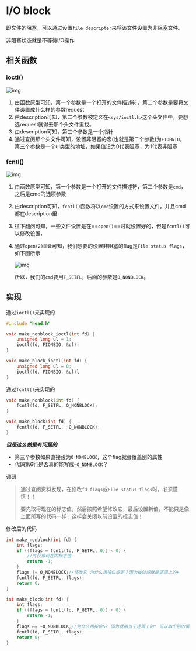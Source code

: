 

# I/O block



即文件的阻塞，可以通过设置`file descripter`来将该文件设置为非阻塞文件。

非阻塞状态就是不等待I/O操作



## 相关函数

### ioctl()

![img](https://wx2.sinaimg.cn/mw690/005LasY6gy1gdajj6kwxxj31dx0u0x55.jpg)

1. 由函数原型可知，第一个参数是一个打开的文件描述符，第二个参数是要将文件设置成什么样的参数request
2. 由description可知，第二个参数被定义在`<sys/ioctl.h>`这个头文件中，要想选request就得去那个头文件里找。
3. 由description可知，第三个参数是一个指针
4. 通过查阅那个头文件可知，设置非阻塞的宏(也就是第二个参数)为`FIOBNIO`， 第三个参数是一个ul类型的地址，如果值设为0代表阻塞，为1代表非阻塞





### fcntl()

![img](https://wx2.sinaimg.cn/mw690/005LasY6gy1gdak2tzil0j31fw0u04qp.jpg)

1. 由函数原型可知，第一个参数是一个打开的文件描述符，第二个参数是`cmd`，之后是cmd的选项参数

2. 由description可知，`fcntl()`函数将以`cmd`设置的方式来设置文件。并且cmd都在description里

3. 往下翻阅可知，一些文件设置是在==`open()`==时就设置好的，但是`fcntl()`可以修改设置，

4. 通过`open(2)函数`可知，我们想要的设置非阻塞的flag是`File status flags`，如下图所示

   ![img](https://wx2.sinaimg.cn/mw690/005LasY6gy1gdak97w91dj31ns0gkqix.jpg)

   所以，我们的`cmd`要用`F_SETFL`，后面的参数是`O_NONBLOCK`。



## 实现

通过`ioctl()`来实现的

```c
#include "head.h"

void make_nonblock_ioctl(int fd) {
    unsigned long ul = 1;
    ioctl(fd, FIONBIO, &ul);
}

void make_block_ioctl(int fd) {
    unsigned long ul = 0;
    ioctl(fd, FIONBIO, &ul)l
}
```



通过`fcntl()`来实现的

```C
void make_nonblock(int fd) {
    fcntl(fd, F_SETFL, O_NONBLOCK);
}

void make_block(int fd) {
    fcntl(fd, F_SETFL, ~O_NONBLOCK);
}
```

<u>***但是这么做是有问题的***</u>

+ 第三个参数如果直接设为`O_NONBLOCK`，这个flag就会覆盖别的属性
+ 代码第6行是否真的能写成`~O_NONBLOCK`？                                                                                                                                                                                                                                                                                                                                                                                                                                                                                                                                                                                                                                                                                                                                                                                                                                                                                                                                                                                                                                                                                                                                                                                                                                                                                                                                                                                                                                                                                                                                                                                                                                                                                                                                                                                                                                                                                                                                                                                                                                                                                                                                                                                                                                                                                                                                                                                                                                                                                                                                                                                                                                                                                                                                                                                                                                                                                                                                                                                                                                                                                                                                                                                                                                                                                                                                                                                                                                                                                                                                                                                                                                                                                                                                                                                                                                                                                                                                                                                                                                                                                                                                                                                                                                                                                                                                                                                                                                                                                                                                                                                                                                                                                                                                                                                                                                                                 

调研

> 通过查阅资料发现，在修改`fd flags`或`File status flags`时，必须谨慎！！
>
> 要先取得现在的标志值，然后按照希望修改它，最后设置新值，不能只是像上面所写的代码一样！这样会关闭以前设置的标志值！

修改后的代码

```C
int make_nonblock(int fd) {
    int flags;
    if ((flags = fcntl(fd, F_GETFL, 0)) < 0) {
        //先获得现在的标志值
        return -1;
    }
    flags |= O_NONBLOCK;//修改它 为什么用按位或呢？因为按位或就是逻辑上的+
    fcntl(fd, F_SETFL, flags);
    return 0;
}

int make_block(int fd) {
    int flags;
    if ((flags = fcntl(fd, F_GETFL, 0)) < 0) {
        return -1;
    }
    flags &= ~O_NONBLOCK;//为什么用按位&? 因为就相当于逻辑上的* 可以取出别的属性！
    fcntl(fd, F_SETFL, flags);
    return 0;
}
```

